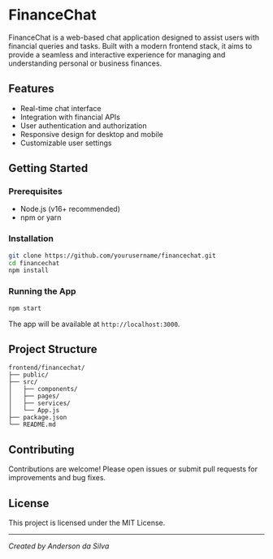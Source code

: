 # FinanceChat

FinanceChat is a web-based chat application designed to assist users with financial queries and tasks. Built with a modern frontend stack, it aims to provide a seamless and interactive experience for managing and understanding personal or business finances.

## Features

- Real-time chat interface
- Integration with financial APIs
- User authentication and authorization
- Responsive design for desktop and mobile
- Customizable user settings

## Getting Started

### Prerequisites

- Node.js (v16+ recommended)
- npm or yarn

### Installation

```bash
git clone https://github.com/yourusername/financechat.git
cd financechat
npm install
```

### Running the App

```bash
npm start
```

The app will be available at `http://localhost:3000`.

## Project Structure

```
frontend/financechat/
├── public/
├── src/
│   ├── components/
│   ├── pages/
│   ├── services/
│   └── App.js
├── package.json
└── README.md
```

## Contributing

Contributions are welcome! Please open issues or submit pull requests for improvements and bug fixes.

## License

This project is licensed under the MIT License.

---

*Created by Anderson da Silva*